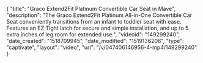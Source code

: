 {
    "title": "Graco Extend2Fit Platinum Convertible Car Seat in Mave",
    "description": "The Graco Extend2Fit Platinum All-in-One Convertible Car Seat conveniently transitions from an infant to toddler seat with ease. Features an EZ Tight latch for secure and simple installation, and up to 5 extra inches of leg room for extended use.",
    "videoid": "149299240",
    "date_created": "1518709945",
    "date_modified": "1519136206",
    "type": "captivate",
    "layout": "video",
    "url": "\/v\/047406146956-4-mp4\/149299240"
}